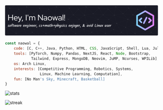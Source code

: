 <!-- ### Hi there, I'm Naowal! <img src="https://user-images.githubusercontent.com/42378118/110234147-e3259600-7f4e-11eb-95be-0c4047144dea.gif" width="25"> -->
![header](github-header-image2.png)

```javascript
const naowal = {
    code: [C, C++, Java, Python, HTML, CSS, JavaScript, Shell, Lua, Julia],
    tools: [PyTorch, Numpy, Pandas, NextJS, React, Node, Bootstrap,
            Tailwind, Express, MongoDB, Neovim, JuMP, Ncurses, WPILib],
    os: Arch Linux,
    interests: [Competitive Programming, Robotics, Systems,
                Linux, Machine Learning, Computation],
    fun: [No Man's Sky, Minecraft, Basketball]
}
```

![stats](https://github-readme-stats.vercel.app/api?username=naowalrahman&show_icons=true&theme=tokyonight&rank_icon=github)

![streak](https://github-readme-streak-stats-eight.vercel.app/?user=naowalrahman&theme=tokyonight)

